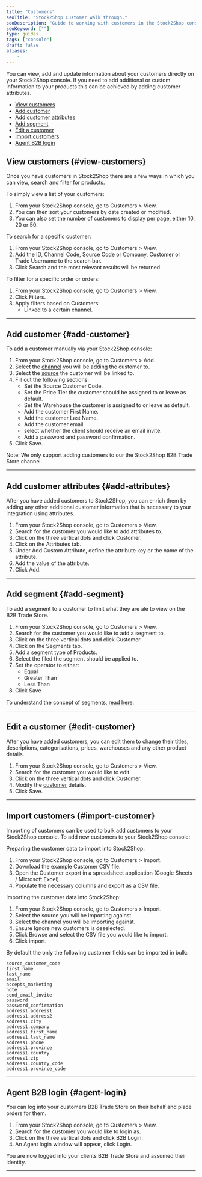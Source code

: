 ```yaml
---
title: "Customers"
seoTitle: "Stock2Shop Customer walk through."
seoDescription: "Guide to working with customers in the Stock2Shop console."
seoKeyword: [""]
type: guides
tags: ["console"]
draft: false
aliases:
    - 
---
```


You can view, add and update information about your customers directly on your Stock2Shop console. 
If you need to add additional or custom information to your products this can be achieved by adding customer attributes.

- [View customers](#view-customers)
- [Add customer](add-customer)
- [Add customer attributes](#add-attributes) 
- [Add segment](#add-segment)
- [Edit a customer](#edit-customer)
- [Import customers](import-customer)
- [Agent B2B login](#agent-login)

## View customers {#view-customers}
Once you have customers in Stock2Shop there are a few ways in which you can view, search and filter for products.

To simply view a list of your customers:

1. From your Stock2Shop console, go to Customers > View.
2. You can then sort your customers by date created or modified.
3. You can also set the number of customers to display per page, either 10, 20 or 50.

To search for a specific customer:

1. From your Stock2Shop console, go to Customers > View.
2. Add the ID, Channel Code, Source Code or Company, Customer or Trade Username to the search bar.
3. Click Search and the most relevant results will be returned.

To filter for a specific order or orders:

1. From your Stock2Shop console, go to Customers > View.
2. Click Filters.
3. Apply filters based on Customers:
    - Linked to a certain channel.
    
---

## Add customer {#add-customer}
To add a customer manually via your Stock2Shop console:

1. From your Stock2Shop console, go to Customers > Add.
2. Select the [channel](/help/guides/channel "What are sales channels in Stock2Shop") you will be adding the customer to.
3. Select the [source](/help/guides/source "What is a source in Stock2Shop") the customer will be linked to.
4. Fill out the following sections:
    - Set the Source Customer Code.
    - Set the Price Tier the customer should be assigned to or leave as default.
    - Set the Warehouse the customer is assigned to or leave as default.
    - Add the customer First Name.
    - Add the customer Last Name.
    - Add the customer email.
    - select whether the client should receive an email invite.
    - Add a password and password confirmation.
5. Click Save.

Note: We only support adding customers to our the Stock2Shop B2B Trade Store channel.

---

## Add customer attributes {#add-attributes}
After you have added customers to Stock2Shop, you can enrich them by adding any other additional customer information that is necessary to your integration using attributes. 

1. From your Stock2Shop console, go to Customers > View.
2. Search for the customer you would like to add attributes to.
3. Click on the three vertical dots and click Customer.
4. Click on the Attributes tab.
5. Under Add Custom Attribute, define the attribute key or the name of the attribute.
6. Add the value of the attribute.
7. Click Add.

---

## Add segment {#add-segment}
To add a segment to a customer to limit what they are ale to view on the B2B Trade Store.

1. From your Stock2Shop console, go to Customers > View.
2. Search for the customer you would like to add a segment to.
3. Click on the three vertical dots and click Customer.
4. Click on the Segments tab.
5. Add a segment type of Products.
6. Select the filed the segment should be applied to.
7. Set the operator to either:
    - Equal
    - Greater Than
    - Less Than
8. Click Save

To understand the concept of segments, [read here](/help/guides/segments "What are segments and how to use them?").

---

## Edit a customer {#edit-customer}
After you have added customers, you can edit them to change their titles, descriptions, categorisations, prices, warehouses and any other product details.

1. From your Stock2Shop console, go to Customers > View.
2. Search for the customer you would like to edit.
3. Click on the three vertical dots and click Customer.
4. Modify the [customer](/help/guides/customer/ "Understanding customers in Stock2Shop") details.
5. Click Save.


---

## Import customers {#import-customer}
Importing of customers can be used to bulk add customers to your Stock2Shop console. To add new customers to your Stock2Shop console:

Preparing the customer data to import into Stock2Shop:

1. From your Stock2Shop console, go to Customers > Import.
2. Download the example Customer CSV file.
3. Open the Customer export in a spreadsheet application (Google Sheets / Microsoft Excel).
4. Populate the necessary columns and export as a CSV file.


Importing the customer data into Stock2Shop:
1. From your Stock2Shop console, go to Customers > Import.
2. Select the source you will be importing against.
3. Select the channel you will be importing against.
4. Ensure Ignore new customers is deselected.
5. Click Browse and select the CSV file you would like to import.
6. Click import.

By default the only the following customer fields can be imported in bulk:

```
source_customer_code
first_name
last_name
email
accepts_marketing
note
send_email_invite
password
password_confirmation
address1.address1
address1.address2
address1.city
address1.company
address1.first_name
address1.last_name
address1.phone
address1.province
address1.country
address1.zip
address1.country_code
address1.province_code
```

---

## Agent B2B login {#agent-login}
You can log into your customers B2B Trade Store on their behalf and place orders for them.

1. From your Stock2Shop console, go to Customers > View.
2. Search for the customer you would like to login as.
3. Click on the three vertical dots and click B2B Login.
4. An Agent login window will appear, click Login.

You are now logged into your clients B2B Trade Store and assumed their identity.

---
